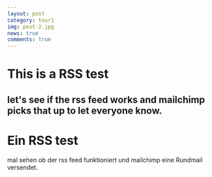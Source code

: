 ```yaml
---
layout: post
category: tour1
img: post-2.jpg
news: true
comments: true
---
```

# This is a RSS test
let's see if the rss feed works and mailchimp picks that up to let everyone know.
---
# Ein RSS test
mal sehen ob der rss feed funktioniert und mailchimp eine Rundmail versendet.
